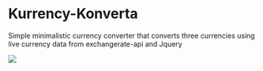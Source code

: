 # Kurrency-Konverta
Simple minimalistic currency converter that converts three currencies using live currency data from exchangerate-api and Jquery

<img src="https://i.imgur.com/xUZK8r1.jpg">


